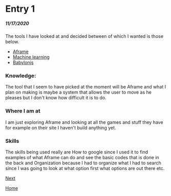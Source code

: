 # Entry 1
##### 11/17/2020

The tools I have looked at and decided between of which I wanted is those below.
* [Aframe](https://aframe.io/)
* [Machine learning](https://ml5js.org/)
* [Babylonjs](https://www.babylonjs.com/)
### Knowledge:
The tool that I seem to have picked at the moment will be Aframe and what I plan on making is maybe a system that allows the user to move as he pleases but I don't know how difficult it is to do.
### Where I am at
I am just exploring Aframe and looking at all the games and stuff they have for example on their site I haven't build anything yet.
### Skills
The skills being used really are How to google since I used it to find examples of what Aframe can do and see the basic codes that is done in the back and Organization because I had to organize what I had to search since I was going to look at what option first what options are out there etc.

[Next](entry02.md)

[Home](../README.md)